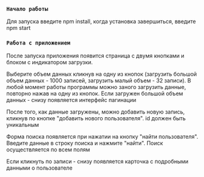 
### `Начало работы`

Для запуска введите npm install, когда установка завершиться, введите npm start

### `Работа с приложением`

После запуска приложения появится страница с двумя кнопками и блоком с индикатором загрузки.

Выберите объем данных кликнув на одну из кнопок (загрузить большой объем данных - 1000 записей, загрузить малый объем - 32 записи). В любой момент работы программы можно заного загрузить данные, повторно нажав на одну из кнопок. Если загружен большой объем данных - снизу появляется интерфейс пагинации

После того, как данные загружены, можно добавить новую запись, кликнув по кнопке "добавить нового пользователя". id должен быть уникальным

Форма поиска появляется при нажатии на кнопку "найти пользователя". Введите данные в строку поиска и нажмите "найти". Поиск осуществляется по всем полям

Если кликнуть по записи - снизу появляется карточка с подробными данными о пользователе



